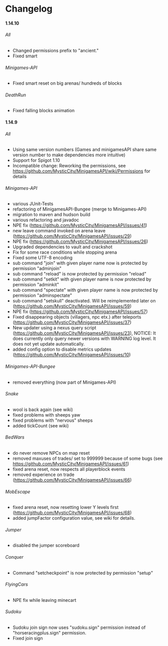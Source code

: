 # Changelog

#### 1.14.10

###### All

* Changed permissions prefix to "ancient."
* Fixed smart

###### Minigames-API

* Fixed smart reset on big arenas/ hundreds of blocks

###### DeathRun

* Fixed falling blocks animation

#### 1.14.9

###### All

* Using same version numbers (Games and minigamesAPI share same version number to make dependencies more intuitive)
* Support for Spigot 1.10
* Incompatible change: Reworking the permissions, see https://github.com/MysticCity/MinigamesAPI/wiki/Permissions for details

###### Minigames-API
* various JUnit-Tests
* refactoring of MinigamesAPI-Bungee (merge to Minigames-API)
* migration to maven and hudson build
* various refactoring and javadoc
* NPE fix (https://github.com/MysticCity/MinigamesAPI/issues/41)
* new leave command invoked on arena leave (https://github.com/MysticCity/MinigamesAPI/issues/29)
* NPE fix (https://github.com/MysticCity/MinigamesAPI/issues/26)
* Upgraded dependencies to vault and crackshot
* Fix for some race conditions while stopping arena
* Fixed some UTF-8 encoding
* sub command "join" with given player name now is protected by permission "adminjoin"
* sub command "reload" is now protected by permission "reload"
* sub command "setkit" with given player name is now protected by permission "adminkit"
* sub command "spectate" with given player name is now protected by permission "adminspectate"
* sub command "setskull" deactivated. Will be reimplemented later on (https://github.com/MysticCity/MinigamesAPI/issues/59)
* NPE fix (https://github.com/MysticCity/MinigamesAPI/issues/57)
* Fixed disappearing objects (villagers, npc etx.) after teleports (https://github.com/MysticCity/MinigamesAPI/issues/37)
* New updater using a nexus query script (https://github.com/MysticCity/MinigamesAPI/issues/23), NOTICE: It does currently only query newer versions with WARNING log level. It does not yet update automatically.
* added config option to disable metrics updates (https://github.com/MysticCity/MinigamesAPI/issues/10)

###### Minigames-API-Bungee
* removed everything (now part of Minigames-API)

###### Snake
* wool is back again (see wiki)
* fixed problems with sheeps yaw
* fixed problems with "nervous" sheeps
* added tickCount (see wiki)

###### BedWars
* do never remove NPCs on map reset
* removed maxuses of trades/ set to 999999 because of some bugs (see https://github.com/MysticCity/MinigamesAPI/issues/61)
* fixed arena reset, now respects all playerblock events
* removed experience on trade (https://github.com/MysticCity/MinigamesAPI/issues/66)

###### MobEscape
* fixed arena reset, now resetting lower Y levels first (https://github.com/MysticCity/MinigamesAPI/issues/68)
* added jumpFactor configuration value, see wiki for details.

###### Jumper
* disabled the jumper scoreboard

###### Conquer
* Command "setcheckpoint" is now protected by permission "setup"

###### FlyingCars
* NPE fix while leaving minecart

###### Sudoku
* Sudoku join sign now uses "sudoku.sign" permission instead of "horseracingplus.sign" permission.
* Fixed join sign
